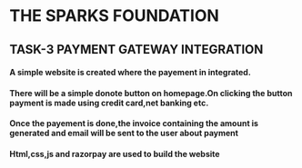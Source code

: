 # THE SPARKS FOUNDATION 

## TASK-3 PAYMENT GATEWAY INTEGRATION

#### A simple website is created where the payement in integrated.
#### There will be a simple donote button on homepage.On clicking the button payment is made using credit card,net banking etc.
#### Once the payement is done,the invoice containing the amount is generated and email will be sent to the user about payment
#### Html,css,js and razorpay are used to build the website

